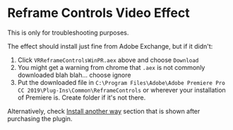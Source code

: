 # Reframe Controls Video Effect

This is only for troubleshooting purposes.

The effect should install just fine from Adobe Exchange, but if it didn't:

1) Click `VRReframeControlsWinPR.aex` above and choose `Download`
2) You might get a warning from chrome that `.aex` is not commonly downloaded blah blah... choose ignore
3) Put the downloaded file in `C:\Program Files\Adobe\Adobe Premiere Pro CC 2019\Plug-Ins\Common\ReframeControls` 
or wherever your installation of Premiere is. Create folder if it's not there.

Alternatively, check [Install another way](https://exchange.adobe.com/creativecloud/install-instructions.103165.html) 
section that is shown after purchasing the plugin.

